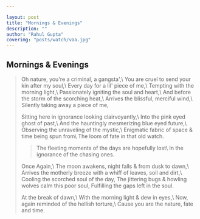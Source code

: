 ```yaml
---

layout: post
title: "Mornings & Evenings"
description: ""
author: "Rahul Gupta"
coverimg: "posts/watch/vaa.jpg"
---
```


## Mornings & Evenings
> Oh nature, you're a criminal, a gangsta',\\
  You are cruel to send your kin after my soul,\\
  Every day for a lil' piece of me,\\
  Tempting with the morning light,\\
  Passionately igniting the soul and heart,\\
  And before the storm of the scorching heat,\\
  Arrives the blissful, merciful wind,\\
  Silently taking away a piece of me,
>
> Sitting here in ignorance looking clairvoyantly,\\
  Into the pink eyed ghost of past,\\
  And the hauntingly mesmerizing blue eyed future,\\
  Observing the unraveling of the mystic,\\
  Enigmatic fabric of space & time being spun from\\
  The loom of fate in that old watch.
>
>> The fleeting moments of the days are hopefully lost\\
   In the ignorance of the chasing ones.
>
> Once Again,\\
  The moon awakens, night falls & from dusk to dawn,\\
  Arrives the motherly breeze with a whiff of leaves, soil and dirt,\\
  Cooling the scorched soul of the day,
  The jittering bugs & howling wolves calm this poor soul,
  Fulfilling the gaps left in the soul.
> 
> At the break of dawn,\\
  With the morning light & dew in eyes,\\
  Now, again reminded of the hellish torture,\\
  Cause you are the nature, fate and time.
